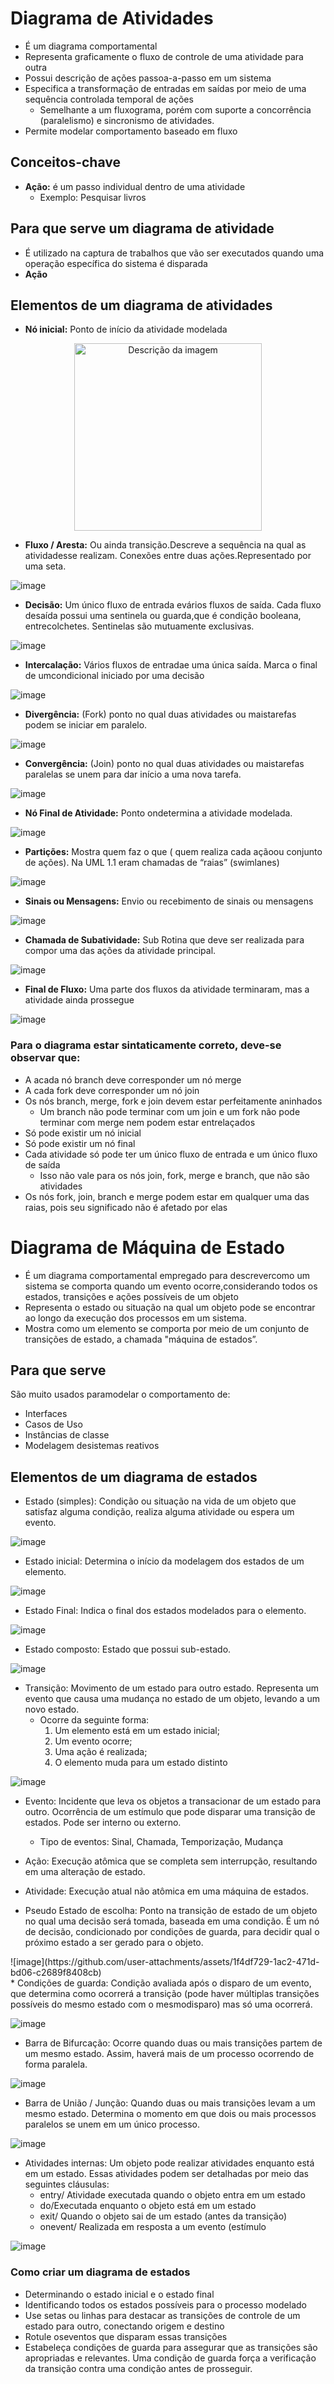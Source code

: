 # Diagrama de Atividades
* É um diagrama comportamental
* Representa graficamente o fluxo de controle de uma atividade para outra
* Possui descrição de ações passoa-a-passo em um sistema
* Especifica a transformação de entradas em saídas por meio de uma sequência controlada temporal de ações
  *  Semelhante a um fluxograma, porém com suporte a concorrência (paralelismo) e sincronismo de atividades.
* Permite modelar comportamento baseado em fluxo

## Conceitos-chave
* **Ação:** é um passo individual dentro de uma atividade
  * Exemplo: Pesquisar livros

## Para que serve um diagrama de atividade
* É utilizado na captura de trabalhos que vão ser executados quando uma operação específica do sistema é disparada
 * **Ação**

## Elementos de um diagrama de atividades
* **Nó inicial:** Ponto de início da atividade modelada
<p align="center">
  <img src="https://github.com/user-attachments/assets/687de893-fde7-4e4d-9214-cd6327cddf44" alt="Descrição da imagem" width="300">
</p>


* **Fluxo / Aresta:** Ou ainda transição.Descreve a sequência na qual as atividadesse realizam. Conexões entre duas ações.Representado por uma seta.

![image](https://github.com/user-attachments/assets/fc146e78-cbf0-490b-9610-32697cfd0307)

* **Decisão:** Um único fluxo de entrada evários fluxos de saída. Cada fluxo desaída possui uma sentinela ou guarda,que é condição booleana, entrecolchetes. Sentinelas são mutuamente exclusivas.

![image](https://github.com/user-attachments/assets/6f013a1d-00fe-469d-94fa-36cfe1f5fba9)

* **Intercalação:** Vários fluxos de entradae uma única saída. Marca o final de umcondicional iniciado por uma decisão

![image](https://github.com/user-attachments/assets/b9342142-b8f9-4c99-bf5e-906740793621)

* **Divergência:** (Fork) ponto no qual duas atividades ou maistarefas podem se iniciar em paralelo.

![image](https://github.com/user-attachments/assets/3abb408a-184a-4d0c-839f-6fa40d9e3749)

* **Convergência:** (Join) ponto no qual duas atividades ou maistarefas paralelas se unem para dar início a uma nova tarefa.

![image](https://github.com/user-attachments/assets/edb09743-1b00-4b39-92e9-86eebe46c6f2)

* **Nó Final de Atividade:** Ponto ondetermina a atividade modelada.

![image](https://github.com/user-attachments/assets/d843356e-7e40-4b87-b07f-42cd2b34dabf)

* **Partições:** Mostra quem faz o que ( quem realiza cada açãoou conjunto de ações). Na UML 1.1 eram chamadas de “raias” (swimlanes)

![image](https://github.com/user-attachments/assets/18745f41-a7c4-4ab0-bc6a-3518628a06f9)

* **Sinais ou Mensagens:** Envio ou recebimento de sinais ou mensagens

![image](https://github.com/user-attachments/assets/014644da-926f-47d1-82f5-67efe8cdfb21)

* **Chamada de Subatividade:** Sub Rotina que deve ser realizada para compor uma das ações da atividade principal. 

![image](https://github.com/user-attachments/assets/a2491d8e-6820-4f18-895c-2a1a2deadc06)

* **Final de Fluxo:** Uma parte dos fluxos da atividade terminaram, mas a atividade ainda prossegue

![image](https://github.com/user-attachments/assets/2eda50a7-29e3-4fe1-83b0-57c0c35f3399)

### Para o diagrama estar sintaticamente correto, deve-se observar que:
* A acada nó branch deve corresponder um nó merge
* A cada fork deve corresponder um nó join
* Os nós branch, merge, fork e join devem estar perfeitamente aninhados
  * Um branch não pode terminar com um join e um fork não pode terminar com merge nem podem estar entrelaçados
* Só pode existir um nó inicial
* Só pode existir um nó final
* Cada atividade só pode ter um único fluxo de entrada e um único fluxo de saída
  * Isso não vale para os nós join, fork, merge e branch, que não são atividades
* Os nós fork, join, branch e merge podem estar em qualquer uma das raias, pois seu significado não é afetado por elas 

# Diagrama de Máquina de Estado
* É um diagrama comportamental empregado para descrevercomo um sistema se comporta quando um evento ocorre,considerando todos os estados, transições e ações possíveis de um objeto
* Representa o estado ou situação na qual um objeto pode se encontrar ao longo da execução dos processos em um sistema.
*  Mostra como um elemento se comporta por meio de um conjunto de transições de estado, a chamada "máquina de estados”.

## Para que serve
São muito usados paramodelar o comportamento de:
* Interfaces
* Casos de Uso
* Instâncias de classe
* Modelagem desistemas reativos

## Elementos de um diagrama de estados
* Estado (simples): Condição ou situação na vida de um objeto que satisfaz alguma condição, realiza alguma atividade ou espera um evento.

![image](https://github.com/user-attachments/assets/35dc8078-d5a1-4300-8bc0-886d2d4500a3)

* Estado inicial: Determina o início da modelagem dos estados de um elemento.

![image](https://github.com/user-attachments/assets/dec9968e-6c40-45d1-9e9a-e14a3f4f388a)

* Estado Final: Indica o final dos estados modelados para o elemento.

![image](https://github.com/user-attachments/assets/5b181226-b781-452a-b53c-ebcf9ad8ac62)

* Estado composto: Estado que possui sub-estado.

![image](https://github.com/user-attachments/assets/1e5e6e90-c734-47d1-844d-99f7bfe72aea)

* Transição: Movimento de um estado para outro estado. Representa um evento que causa uma mudança no estado de um objeto, levando a um novo estado.
  * Ocorre da seguinte forma:
    1. Um elemento está em um estado inicial;
    2. Um evento ocorre;
    3. Uma ação é realizada;
    4. O elemento muda para um estado distinto

![image](https://github.com/user-attachments/assets/6bb7b457-af54-459f-b562-92650a21bc97)

* Evento: Incidente que leva os objetos a transacionar de um estado para outro. Ocorrência de um estímulo que pode disparar uma transição de estados. Pode ser interno ou externo.
  * Tipo de eventos: Sinal, Chamada, Temporização, Mudança

* Ação: Execução atômica que se completa sem interrupção, resultando em uma alteração de estado.
 
* Atividade: Execução atual não atômica em uma máquina de estados.

* Pseudo Estado de escolha: Ponto na transição de estado de um objeto no qual uma decisão será tomada, baseada em uma condição. É um nó de decisão, condicionado por condições de guarda, para decidir qual o próximo estado a ser gerado para o objeto.
<div>
![image](https://github.com/user-attachments/assets/1f4df729-1ac2-471d-bd06-c2689f8408cb)
</div>
* Condições de guarda: Condição avaliada após o disparo de um evento, que determina como ocorrerá a transição (pode haver múltiplas transições possíveis do mesmo estado com o mesmodisparo) mas só uma ocorrerá.

![image](https://github.com/user-attachments/assets/d9c4a9d9-822c-4ae0-90aa-fb9291c5693e)

* Barra de Bifurcação: Ocorre quando duas ou mais transições partem de um mesmo estado. Assim, haverá mais de um processo ocorrendo de forma paralela.

![image](https://github.com/user-attachments/assets/f3442401-4f36-46d6-a8bb-88676b3200fa)

* Barra de União / Junção: Quando duas ou mais transições levam a um mesmo estado. Determina o momento em que dois ou mais processos paralelos se unem em um único processo.

![image](https://github.com/user-attachments/assets/cbe65317-0f2b-488e-b66d-3fbbd033100c)

* Atividades internas: Um objeto pode realizar atividades enquanto está em um estado. Essas atividades podem ser detalhadas por meio das seguintes cláusulas:
  * entry/ Atividade executada quando o objeto entra em um estado
  * do/Executada enquanto o objeto está em um estado
  * exit/ Quando o objeto sai de um estado (antes da transição)
  * onevent/ Realizada em resposta a um evento (estímulo

![image](https://github.com/user-attachments/assets/b14a74a5-f9df-47e7-a25b-3de275172634)
 
 ### Como criar um diagrama de estados
* Determinando o estado inicial e o estado final
* Identificando todos os estados possíveis para o processo modelado
* Use setas ou linhas para destacar as transições de controle de um estado para outro, conectando origem e destino
* Rotule oseventos que disparam essas transições
* Estabeleça condições de guarda para assegurar que as transições são apropriadas e relevantes. Uma condição de guarda força a verificação da transição contra uma condição antes de prosseguir.
